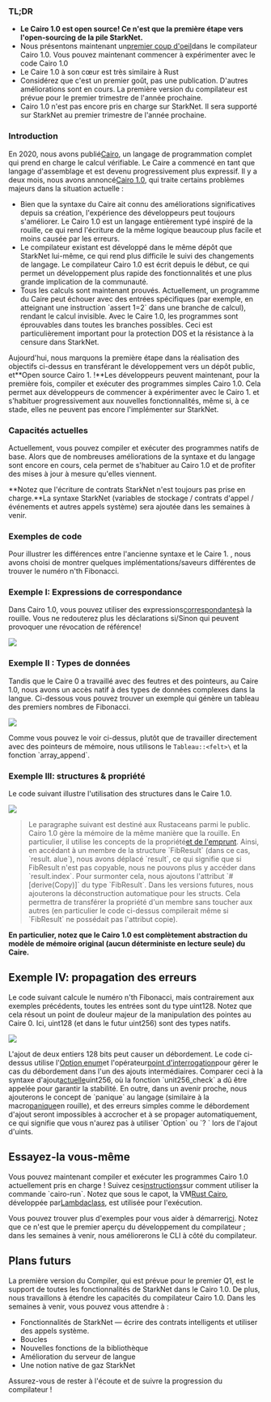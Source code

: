### TL;DR

* **Le Cairo 1.0 est open source! Ce n'est que la première étape vers l'open-sourcing de la pile StarkNet.**
* Nous présentons maintenant un[premier coup d'oeil](https://github.com/starkware-libs/cairo)dans le compilateur Cairo 1.0. Vous pouvez maintenant commencer à expérimenter avec le code Cairo 1.0
* Le Caire 1.0 à son cœur est très similaire à Rust
* Considérez que c'est un premier goût, pas une publication. D'autres améliorations sont en cours. La première version du compilateur est prévue pour le premier trimestre de l'année prochaine.
* Cairo 1.0 n'est pas encore pris en charge sur StarkNet. Il sera supporté sur StarkNet au premier trimestre de l'année prochaine.

### Introduction

En 2020, nous avons publié[Cairo](https://eprint.iacr.org/2021/1063.pdf), un langage de programmation complet qui prend en charge le calcul vérifiable. Le Caire a commencé en tant que langage d'assemblage et est devenu progressivement plus expressif. Il y a deux mois, nous avons annoncé[Cairo 1.0](https://medium.com/starkware/cairo-1-0-aa96eefb19a0), qui traite certains problèmes majeurs dans la situation actuelle :

* Bien que la syntaxe du Caire ait connu des améliorations significatives depuis sa création, l'expérience des développeurs peut toujours s'améliorer. Le Cairo 1.0 est un langage entièrement typé inspiré de la rouille, ce qui rend l'écriture de la même logique beaucoup plus facile et moins causée par les erreurs.
* Le compilateur existant est développé dans le même dépôt que StarkNet lui-même, ce qui rend plus difficile le suivi des changements de langage. Le compilateur Cairo 1.0 est écrit depuis le début, ce qui permet un développement plus rapide des fonctionnalités et une plus grande implication de la communauté.
* Tous les calculs sont maintenant prouvés. Actuellement, un programme du Caire peut échouer avec des entrées spécifiques (par exemple, en atteignant une instruction \`assert 1=2\` dans une branche de calcul), rendant le calcul invisible. Avec le Caire 1.0, les programmes sont éprouvables dans toutes les branches possibles. Ceci est particulièrement important pour la protection DOS et la résistance à la censure dans StarkNet.

Aujourd'hui, nous marquons la première étape dans la réalisation des objectifs ci-dessus en transférant le développement vers un dépôt public, et**Open source Cairo 1. !**Les développeurs peuvent maintenant, pour la première fois, compiler et exécuter des programmes simples Cairo 1.0. Cela permet aux développeurs de commencer à expérimenter avec le Cairo 1. et s'habituer progressivement aux nouvelles fonctionnalités, même si, à ce stade, elles ne peuvent pas encore l'implémenter sur StarkNet.

### Capacités actuelles

Actuellement, vous pouvez compiler et exécuter des programmes natifs de base. Alors que de nombreuses améliorations de la syntaxe et du langage sont encore en cours, cela permet de s'habituer au Cairo 1.0 et de profiter des mises à jour à mesure qu'elles viennent.

**Notez que l'écriture de contrats StarkNet n'est toujours pas prise en charge.**La syntaxe StarkNet (variables de stockage / contrats d'appel / événements et autres appels système) sera ajoutée dans les semaines à venir.

### Exemples de code

Pour illustrer les différences entre l'ancienne syntaxe et le Caire 1. , nous avons choisi de montrer quelques implémentations/saveurs différentes de trouver le numéro n'th Fibonacci.

### Exemple I: Expressions de correspondance

Dans Cairo 1.0, vous pouvez utiliser des expressions[correspondantes](https://doc.rust-lang.org/rust-by-example/flow_control/match.html?highlight=match#match)à la rouille. Vous ne redouterez plus les déclarations si/Sinon qui peuvent provoquer une révocation de référence!

![](/assets/code01.png)

### Exemple II : Types de données

Tandis que le Caire 0 a travaillé avec des feutres et des pointeurs, au Caire 1.0, nous avons un accès natif à des types de données complexes dans la langue. Ci-dessous vous pouvez trouver un exemple qui génère un tableau des premiers nombres de Fibonacci.

![](/assets/code02.png)

Comme vous pouvez le voir ci-dessus, plutôt que de travailler directement avec des pointeurs de mémoire, nous utilisons le `Tableau::<felt>\` et la fonction \`array_append\`.

### Exemple III: structures & propriété

Le code suivant illustre l'utilisation des structures dans le Caire 1.0.

![](/assets/code03.png)

> Le paragraphe suivant est destiné aux Rustaceans parmi le public. Cairo 1.0 gère la mémoire de la même manière que la rouille. En particulier, il utilise les concepts de la propriété[et de l'emprunt](https://doc.rust-lang.org/book/ch04-01-what-is-ownership.html). Ainsi, en accédant à un membre de la structure \`FibResult\` (dans ce cas, \`result. alue\`), nous avons déplacé \`result\`, ce qui signifie que si FibResult n'est pas copyable, nous ne pouvons plus y accéder dans \`result.index\`. Pour surmonter cela, nous ajoutons l'attribut \`#\[derive(Copy)]\` du type \`FibResult\`. Dans les versions futures, nous ajouterons la déconstruction automatique pour les structs. Cela permettra de transférer la propriété d'un membre sans toucher aux autres (en particulier le code ci-dessus compilerait même si \`FibResult\` ne possédait pas l'attribut copie).

**En particulier, notez que le Cairo 1.0 est complètement abstraction du modèle de mémoire original (aucun déterministe en lecture seule) du Caire.**

## Exemple IV: propagation des erreurs

Le code suivant calcule le numéro n'th Fibonacci, mais contrairement aux exemples précédents, toutes les entrées sont du type uint128. Notez que cela résout un point de douleur majeur de la manipulation des pointes au Caire 0. Ici, uint128 (et dans le futur uint256) sont des types natifs.

![](/assets/0_s8bhjf_ade3carmi.png)

L'ajout de deux entiers 128 bits peut causer un débordement. Le code ci-dessus utilise l'[Option enum](https://doc.rust-lang.org/rust-by-example/std/option.html)et l'opérateur[point d'interrogation](https://doc.rust-lang.org/rust-by-example/std/result/question_mark.html)pour gérer le cas du débordement dans l'un des ajouts intermédiaires. Comparer ceci à la syntaxe d'ajout[actuelle](https://github.com/starkware-libs/cairo-lang/blob/9889fbd522edc5eff603356e1912e20642ae20af/src/starkware/cairo/common/uint256.cairo#L31)uint256, où la fonction \`unit256_check\` a dû être appelée pour garantir la stabilité. En outre, dans un avenir proche, nous ajouterons le concept de \`panique\` au langage (similaire à la macro[panique](https://doc.rust-lang.org/rust-by-example/std/panic.html)en rouille), et des erreurs simples comme le débordement d'ajout seront impossibles à accrocher et à se propager automatiquement, ce qui signifie que vous n'aurez pas à utiliser \`Option\` ou \`? ` lors de l'ajout d'uints.

## Essayez-la vous-même

Vous pouvez maintenant compiler et exécuter les programmes Cairo 1.0 actuellement pris en charge ! Suivez ces[instructions](https://github.com/starkware-libs/cairo/tree/main/crates/cairo-lang-runner)sur comment utiliser la commande \`cairo-run\`. Notez que sous le capot, la VM[Rust Cairo](https://github.com/lambdaclass/cairo-rs), développée par[Lambdaclass](https://lambdaclass.com/), est utilisée pour l'exécution.

Vous pouvez trouver plus d'exemples pour vous aider à démarrer[ici](https://github.com/starkware-libs/cairo2/tree/main/examples). Notez que ce n'est que le premier aperçu du développement du compilateur ; dans les semaines à venir, nous améliorerons le CLI à côté du compilateur.

## Plans futurs

La première version du Compiler, qui est prévue pour le premier Q1, est le support de toutes les fonctionnalités de StarkNet dans le Cairo 1.0. De plus, nous travaillons à étendre les capacités du compilateur Cairo 1.0. Dans les semaines à venir, vous pouvez vous attendre à :

* Fonctionnalités de StarkNet — écrire des contrats intelligents et utiliser des appels système.
* Boucles
* Nouvelles fonctions de la bibliothèque
* Amélioration du serveur de langue
* Une notion native de gaz StarkNet

Assurez-vous de rester à l'écoute et de suivre la progression du compilateur !